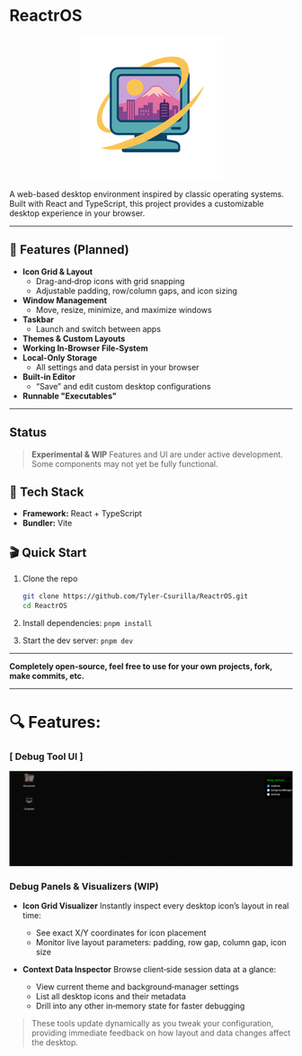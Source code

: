 # ReactrOS

<p align="center">
  <img src="./public/repo_assets/logo_reactros.png" alt="Sublime's custom image"/>
</p>

A web-based desktop environment inspired by classic operating systems. Built with React and TypeScript, this project provides a customizable desktop experience in your browser.

---

## 🚀 Features (Planned)

- **Icon Grid & Layout**
    - Drag-and‑drop icons with grid snapping
    - Adjustable padding, row/column gaps, and icon sizing
- **Window Management**
    - Move, resize, minimize, and maximize windows
- **Taskbar**
    - Launch and switch between apps
- **Themes & Custom Layouts**
- **Working In-Browser File-System**
- **Local-Only Storage**
    - All settings and data persist in your browser
- **Built‑in Editor**
    - “Save” and edit custom desktop configurations
- **Runnable "Executables"**

---

## Status

> **Experimental & WIP**
> Features and UI are under active development. Some components may not yet be fully functional.

## 🧰 Tech Stack

- **Framework:** React + TypeScript
- **Bundler:** Vite

## 🎬 Quick Start

1. Clone the repo

    ```bash
    git clone https://github.com/Tyler-Csurilla/ReactrOS.git
    cd ReactrOS

    ```

2. Install dependencies: `pnpm install`
3. Start the dev server: `pnpm dev`

---

**Completely open-source, feel free to use for your own projects, fork, make commits, etc.**

---

# 🔍 Features:

### [ Debug Tool UI ]

![til](https://github.com/Tyler-Csurilla/ReactrOS/blob/main/public/repo_assets/debug_demo.gif?raw=true)

### Debug Panels & Visualizers (WIP)

- **Icon Grid Visualizer**
  Instantly inspect every desktop icon’s layout in real time:
    - See exact X/Y coordinates for icon placement
    - Monitor live layout parameters: padding, row gap, column gap, icon size

- **Context Data Inspector**
  Browse client‑side session data at a glance:
    - View current theme and background‑manager settings
    - List all desktop icons and their metadata
    - Drill into any other in‑memory state for faster debugging

> These tools update dynamically as you tweak your configuration, providing immediate feedback on how layout and data changes affect the desktop.

